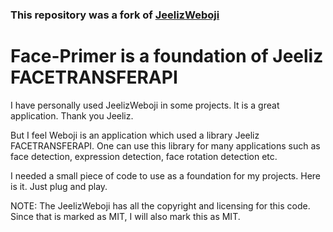 ### This repository was a fork of [JeelizWeboji](https://github.com/jeeliz/jeelizWeboji)

# Face-Primer is a foundation of Jeeliz FACETRANSFERAPI

I have personally used JeelizWeboji in some projects. It is a great application. Thank you Jeeliz.

But I feel Weboji is an application which used a library Jeeliz FACETRANSFERAPI.
One can use this library for many applications such as face detection, expression detection, face rotation detection etc.

I needed a small piece of code to use as a foundation for my projects.
Here is it. Just plug and play.

NOTE: The JeelizWeboji has all the copyright and licensing for this code. Since that is marked as MIT, I will also mark this as MIT.
